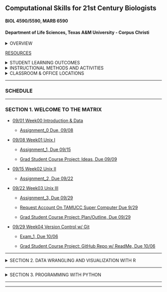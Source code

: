 ## Computational Skills for 21st Century Biologists
#### BIOL 4590/5590, MARB 6590
#### Department of Life Sciences, Texas A&M University - Corpus Christi

<details><summary>OVERVIEW</summary>
<p>

[FULL SYLLABUS](syllabi)

This is a 3-credit course for graduate students that introduces the powerful open-source computing tools that are used in biological research for the creation, organization, manipulation, processing, analysis, and archiving of both small data sets and “big data”. This course is designed to prepare and enable students to use computational tools for biological applications in advanced courses and independent research projects. The primary topics covered are: data formats and repositories, command line Linux computing and scripting, regular expressions, super-computing, data wrangling and visualization with R (tidyverse), computer programming with PYTHON, version control and dissemination of scripts and programs with git and GitHub, and typesetting with markdown.

</p>
</details>

[RESOURCES](resources/README.md)

<details><summary>STUDENT LEARNING OUTCOMES</summary>
<p>

Upon the successful completion of this course, students should be able to:
1.	Recognize, describe, and organize data into standard biological data structures
2.	Locate scientific data repositories and extract data
3.	Operate UNIX/LINUX computers from command line
4.	Construct and modify computer programming/scripting logic structures for processing biological data (`bash`, `R`, `python`)
5.	Use version control software (`git`)
6.	Describe and use regular expressions to query data
7.	Typeset with `LaTeX` or `MarkDown` variants
8.	Use the most popular open-source tools for biological data manipulation

</p>
</details>

<details><summary>INSTRUCTIONAL METHODS AND ACTIVITIES</summary>
<p>

Computation for 21st Century Biologists will convene on Fridays for 2.5 hours.  Class periods will involve interactive lectures that require each student to have a computer designed for content creation (Linux, OSX, Windows, not chrome, not iOS, not Android). Homework exercises will embellish upon concepts addressed in lecture. Participation involves attending lectures and performance on unannounced quizzes.  Weekly Assignments will be given to reinforce concepts covered in lectures and encourage students to start using computational tools.  Exams will be used to evaluate comprehension of the materials covered in lectures and assignments. For undergraduates only, a comprehensive Final Exam will be used to assess the learning objectives detailed above.

Rather than having a final exam, graduate students are expected to complete a Final Project involving the automation of the manipulation and/or analysis of data, The code should be archived on GitHub.  A report written in Latex or Markdown will be due during the final exam period.   The report should be concise in stating what the problem is, describing the strategy used for the solution, and describing how the code works (be sure to include a flow-chart or outline describing what code does).  Each student will give a 10-minute presentation during the Final period on their project.

Project examples: automatically process data from experimental apparatus; image analysis; automated reporting of experimental results; downloading and organizing data from online repositories; etc…

</p>
</details>

<details><summary>CLASSROOM & OFFICE LOCATIONS</summary>
<p>

[Lectures](https://tamucc.webex.com/tamucc/j.php?MTID=m04b44c32e11f93d46fd985947052e0d0) are F 2-4:30 OCNR 241

[Office hours](https://tamucc.zoom.us/my/cbird808?pwd=V1Baa0p3YzBHaHMyTzkrQ25FZyswZz09) are W-Th 2:30-5 on Zoom or TH234

[Grades](https://bb9.tamucc.edu) will be maintained on black board.

</p>
</details>

---

### SCHEDULE

---

<!-- This is a hidden comment. It will not be visible in the rendered markdown. 

<details><summary>SECTION 1.  WELCOME TO THE MATRIX</summary>
<p>

-->

### SECTION 1.  WELCOME TO THE MATRIX

* [09/01  Week00  Introduction & Data](lectures/lecture00.md)
  * [Assignment_0  Due, 09/08](assignments/assignment_0.md)

* [09/08  Week01 Unix I](lectures/lecture01.md)

  * [Assignment_1,  Due 09/15](assignments/assignment_1.md)

  * [Grad Student Course Project: Ideas, Due 09/09](https://forms.office.com/Pages/ResponsePage.aspx?id=8frLNKZngUepylFOslULZlFZdbyVx8RLiPt1GobhHnlUOUo2UVRUMVgwTUlQMlpUQzUzOTIzME9LNi4u)

* [09/15  Week02 Unix II](lectures/lecture02.md)

  * [Assignment_2,  Due 09/22](assignments/assignment_2.md)

* [09/22  Week03 Unix III](lectures/lecture03.md)

  * [Assignment_3,  Due 09/29](assignments/assignment_3.md)

  * [Request Account On TAMUCC Super Computer Due 9/29](http://hpc.tamucc.edu/)

  * [Grad Student Course Project: Plan/Outline, Due 09/29](https://classroom.github.com/a/XeWhIJ3W)
<!-- This is a hidden comment. It will not be visible in the rendered markdown. 
 
    * [Old Link To Grad Student Course Project](https://classroom.github.com/a/VuB4iKjR).  If you started with this link, then just click the link above, clone the 2022 version of this repo, and copy your work from the old repo to the new one.
-->

* [09/29  Week04 Version Control w/ Git](lectures/lecture04.md)

  * [Exam_1,  Due 10/06](https://classroom.github.com/a/OyEVhNNT)

  * [Grad Student Course Project: GitHub Repo w/ ReadMe, Due 10/06](https://classroom.github.com/a/6-NgG7z6)

<!-- This is a hidden comment. It will not be visible in the rendered markdown. 

</p>
</details>

-->


 <!--  
<details><summary>Quiz Results and Answers</summary>
<p>

* [Quiz 0.0](https://forms.office.com/Pages/AnalysisPage.aspx?id=8frLNKZngUepylFOslULZlFZdbyVx8RLiPt1GobhHnlUMlExSEtYN0pTTFVXUzJJUlpYRUNGQzU1Ti4u&AnalyzerToken=xEeP1kCHWBVvr2lUyEOtLJ63vGJEY4Nq)

* [Quiz Wk 2](https://forms.office.com/Pages/AnalysisPage.aspx?id=8frLNKZngUepylFOslULZlFZdbyVx8RLiPt1GobhHnlUMjIySEJCNFlSMVJRSUo0SU5HSFNKMVRHWC4u&AnalyzerToken=EoUZORmaO6qYwQJjsmmNDCGnDljXugop)

</p>
</details>

-->

---


<details><summary>SECTION 2. DATA WRANGLING AND VISUALIZATION WITH R</summary>
<p>

 <!--

* [09/30  Week05 Base R Bootcamp I](lectures/lecture05new.md)

  * Assignment 5 (Mind Expanders 8.3-8.5) Due 10/07
  	* See Lecture Markdown Doc for links


* [10/07  Week06 Base R Bootcamp II](lectures/lecture06new.md)

  * [Assignment 06, Due 10/14](https://classroom.github.com/a/O8hMJ5r0)



* [10/14  Week07 Data Visualization w/ Tidyverse](lectures/lecture07new.md)

  * [Assignment 07, Due 10/21](assignments/assignment_7new.md)


 
* [10/21  Week08 Data Wrangling w/ Tidyverse](lectures/lecture08new.md)
	* [Lecture Recording](https://tamucc.zoom.us/rec/share/G5d-J22AzCa52E81H1bWFl9zusgC1yfkqo2SYVnSFgLJZ_1LFkbqQl6CZQYnM8zr.wEiZJztueINuGCSh), Passcode: fe$D$$!2


* [10/28 Week09 Data Wrangling Exercises: 1](https://classroom.github.com/a/TiIvuIKy)
 
  * Dr. Bird is at conference, SO PLEASE WORK ON THE EXERCISES ABOVE DURING THE CLASS PERIOD
  * PUSH WHAT YOU COMPLETED AT 4:30, you will be graded on what you complete during the class period.  
  * Then complete the exercises for homework and keep pushing your progress.


* 11/11 Week 11 Data Wrangling 2  

	* [Lecture Recording](https://tamucc.zoom.us/rec/share/64wflMEPzxHGxZz2FwtboTfiKnMTiaJI_Pv-oRuqgsiaEHFYGV_Pdqc04eqU7zRa.mzoMZsAcGSIaEtv9), Passcode: !yrj2A=L

* [11/18  Week 12 R Markdown (Lite) & Data Wrangling Exercises](lectures/lecture09new.md)

	* [Lecture Stream](https://tamucc.zoom.us/rec/share/n-vLAmB1U6V9HPmYyPCAEJen-n60O4tDw5HdyGrQR001p8NCAqXcI78eZjfX4frn.1IcylHCClEx-nSSO), Passcode: xqfR0*Bv

  * [Lecture 12 Exercises](https://classroom.github.com/a/fpunalz0) 
	
  * [Exam 2, Due 12/01](https://forms.office.com/r/yEyDY7DRts)

-->

 <!--

  * [Install Anaconda & Jupyter, Due 10/04](http://computingskillsforbiologists.com/setup/basic-programming/), Due 10/04
-->

</p>
</details>

---


<details><summary>SECTION 3. PROGRAMMING WITH PYTHON</summary>
<p>

 <!--

* [10/30  Week10 Basic Python Programming I](lectures/lecture10.md)
  * [Assignment_10, Due 11/06](https://forms.office.com/Pages/ResponsePage.aspx?id=8frLNKZngUepylFOslULZlFZdbyVx8RLiPt1GobhHnlUMzdVVkQwTlRQMENSVTQ5S0dUT0c1NFgwRi4u)

* [11/06  Week11 Basic Python Programming II](lectures/lecture11.md)
  * [Assignment 11, Due 11/13](https://classroom.github.com/a/UBC9jm2D)

* [11/13  Week12 Writing Good Code](lectures/lecture12.md)
  * [Assignment 12, Due 11/20](https://classroom.github.com/a/CkLJC57S)

* [11/20  Week13 Scientific Computing](lectures/lecture13.md)
  * No Assignment


  * Grad Student Course Project: Commit at least 1 additional working function to your GitHub project repo, Due 10/18




* [10/25  Week08 Writing Good Code](https://github.com/tamucc-comp-bio/fall_2019/blob/master/lectures/lecture08.md)
  * [Assignment 8, Due 11/01](https://github.com/tamucc-comp-bio/fall_2019/blob/master/assignments/assignment_8.md)

* [11/01  Week09 Scientific Computing](https://github.com/tamucc-comp-bio/fall_2019/blob/master/lectures/lecture09.md)
  * [Exam 2, Due 11/08](https://classroom.github.com/a/VSNTwKf2)

-->

</p>
</details>

</p>
</details>

---

<!-- This is a hidden comment. It will not be visible in the rendered markdown. 

<details><summary>FINAL EXAM: "Welcome to the Desert of the Real"</summary>
<p>


We have spent the semester learning:
* the philosophy of data science and linux
* how to control a computer from the command line
* the basics of 3 computer languages that are critical in processing, analyzing, and visualizing biological data
  * `bash`
  * `R`
* version controling our work using git
* distributing our work using GitHub

#### Undergraduates:  
I will issue a Final Exam in much the same way I have issued assignments, in a repo. 

* [Final Exam Due 12/8 11:59 pm](https://classroom.github.com/a/4SGRNjwV)


#### Graduate Students
Your "final" is completing your independent project by pushing the last changes to your repo by 12/8 11:59 pm.  PhD students have a presentation also.  Most folks are available on W Dec 7 at 1:45 PM.  For those who can’t attend then, we can do Monday at 1:45 PM.  I suggest we just use one of the grad student conference rooms in Tidal Hall.  Default 2nd floor, and if that’s full, we can migrate to 1st or 3rd floor. 


</p>
</details>

-->

---
